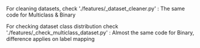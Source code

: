 For cleaning datasets, check './features/_dataset_cleaner.py' : The same code for Multiclass & Binary

For checking dataset class distribution check './features/_check_multiclass_dataset.py' : Almost the same code for Binary, difference applies on label mapping 
